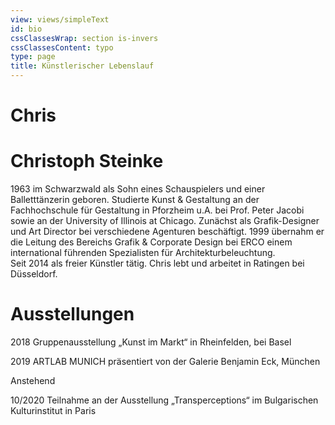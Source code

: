 ```yaml
---
view: views/simpleText
id: bio
cssClassesWrap: section is-invers
cssClassesContent: typo
type: page
title: Künstlerischer Lebenslauf
---
```

# Chris

# Christoph Steinke

1963 im Schwarzwald als Sohn eines Schauspielers und einer Balletttänzerin geboren. Studierte Kunst & Gestaltung an der Fachhochschule für Gestaltung in Pforzheim u.A. bei Prof. Peter Jacobi sowie an der University of Illinois at Chicago. Zunächst als Grafik-Designer und Art Director bei verschiedene Agenturen beschäftigt. 1999 übernahm er die Leitung des Bereichs Grafik & Corporate Design bei ERCO einem international führenden Spezialisten für Architekturbeleuchtung.\
Seit 2014 als freier Künstler tätig. Chris lebt und arbeitet in Ratingen bei Düsseldorf.



# Ausstellungen

2018   Gruppenausstellung „Kunst im Markt“ in Rheinfelden, bei Basel

2019   ARTLAB MUNICH präsentiert von der Galerie Benjamin Eck, München

Anstehend

10/2020  Teilnahme an der Ausstellung „Transperceptions“ im Bulgarischen Kulturinstitut in Paris
